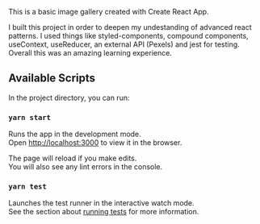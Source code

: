 This is a basic image gallery created with Create React App.

I built this project in order to deepen my undestanding of advanced react patterns.
I used things like styled-components, compound components, useContext, useReducer, an external API (Pexels) and jest for testing.
Overall this was an amazing learning experience.
## Available Scripts

In the project directory, you can run:

### `yarn start`

Runs the app in the development mode.\
Open [http://localhost:3000](http://localhost:3000) to view it in the browser.

The page will reload if you make edits.\
You will also see any lint errors in the console.

### `yarn test`

Launches the test runner in the interactive watch mode.\
See the section about [running tests](https://facebook.github.io/create-react-app/docs/running-tests) for more information.
